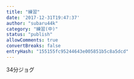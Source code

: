 ```yaml
---
title: "練習"
date: '2017-12-31T19:47:37'
author: "subaru44k"
category: "練習(中)"
status: "publish"
allowComments: true
convertBreaks: false
entryHash: "155155fc95244643e005851b5c8a5dcd"
---
```

34分ジョグ
